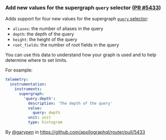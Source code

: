 ### Add new values for the supergraph `query` selector ([PR #5433](https://github.com/apollographql/router/pull/5433))

Adds support for four new values for the supergraph [`query` selector](https://www.apollographql.com/docs/router/configuration/telemetry/instrumentation/selectors#supergraph):
 - `aliases`: the number of aliases in the query
 - `depth`: the depth of the query
 - `height`: the height of the query
 - `root_fields`: the number of root fields in the query

You can use this data to understand how your graph is used and to help determine where to set limits.

For example:

```router.yaml
telemetry:
  instrumentation:
    instruments:
      supergraph:
        'query.depth':
          description: 'The depth of the query'
          value:
            query: depth
          unit: unit
          type: histogram
```

By [@garypen](https://github.com/garypen) in https://github.com/apollographql/router/pull/5433
